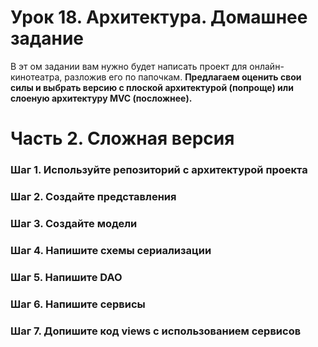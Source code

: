 # Урок 18. Архитектура. Домашнее задание

В эт
ом задании вам нужно будет написать проект для онлайн-кинотеатра, разложив его по папочкам. **Предлагаем оценить свои силы и выбрать версию с плоской архитектурой (попроще) или слоеную архитектуру MVC (посложнее).**

# Часть 2. Сложная версия

### Шаг 1. Используйте репозиторий с архитектурой проекта
### Шаг 2. Создайте представления
### Шаг 3. Создайте модели
### Шаг 4. Напишите схемы сериализации
### Шаг 5. Напишите DAO
### Шаг 6. Напишите сервисы
### Шаг 7. Допишите код views с использованием сервисов